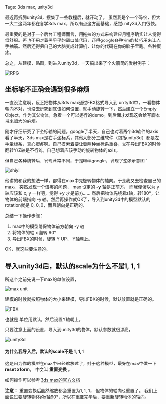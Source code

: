 Tags: 3ds max, unity3d

最近再折腾unity3d，搜集了一些教程后，就开动了。
虽然我是个一个码农，但大一大二这两年都在自学3ds max，所以有点这方面基础，感觉unity3d入门很快。

最重要的是对于一个后台工程师而言，用拖拉的方式来构建应用程序确实让人觉得很舒服。再也不用对着黑乎乎的窗口敲代码，还得google各种vim的技巧用来让人手抽筋。然后还得把自己的大脑变成计算机，让你的代码在你的脑子里跑。各种蛋疼。

总之，从建模，贴图，到进入unity3d，一天搞出来了个火箭筒的发射例子：

![RPG][1]

## 坐标轴不正确会遇到很多麻烦

一直没注意啊，反正把物体从3ds max通过FBX格式导入到 unity3d中，一看物体朝向不对，也没去研究到底该如何设置，就手动旋转一下，然后建立一个Empty Object，作为其父物体，急着一个可以运行的demo。到后面才发现这会给写脚本带来很大的麻烦。

刚才仔细研究了下坐标轴的问题。google了半天，自己也对着两个3d软件的axis看了半天，3ds max是右手坐标系，其他大部分三维软件（包括unity3d）都是左手坐标系，真心蛋疼啊。自己摸索着要让着两种坐标系重叠，光在导出FBX的时候翻转Y/Z轴是不行的。自己想着应该手动的旋转物体的axis。

但自己各种旋转后，发现此路不同。于是继续google，发现了这张示意图：

![shiyi][2]

他讲的和我的想法一样，都得在max中先旋转物体的轴向。于是我又去检查自己的max。
突然发现一个蛋疼的问题， max 设定的 **-y** 轴是正前方， 而我傻傻以为 y 轴应该和 x, y 一样吧，觉得 +y 才是前方…… 然后把物体先绕着z轴，转180°，让物体的前端指向 -y 轴。然后再操作就OK了，导入到unity3d中的模型默认的 rotation就是 0, 0, 0，而且朝向是正确的。

总结一下操作步骤：

1.  max中的模型确保物体前方朝向 -y 轴
2.  将物体的轴 x 翻转 90°
3.  导出FBX的时候，旋转 Y UP， Y轴朝上。

OK，就这些要注意的。

## 导入unity3d后，默认的scale为什么不是1, 1, 1

所这个之前先说一下max的单位设置，

![max unit][3]

建模的时候就按照物体的大小来建模，导出FBX的时候，默认设置就是正确的。

![FBX][4]

也就是 单位用默认，然后设置Y轴朝上。

只要注意上面的设置，导入到unity3d的物体，默认参数就很漂亮，

![unity3d][5]

#### 为什么我导入后，默认的scale不是 1, 1, 1

这是因为你的模型在max中已经缩放过了。对于这种模型，最好在max中做一下 **reset xform**， 中文叫 **重置变换** 。

如何操作可以参考 [3ds max的官方文档][6]

**注意：**  重置变换后虽然缩放都会重置为1, 1, 1， 但物体的轴向也重置了。
我们上面说过要旋转物体的x轴90°，所以在重置完毕后，要重新旋转物体的轴向。

[1]: http://i1297.photobucket.com/albums/ag23/yueyoum/firstunitywork_zps8b099495.jpg
[2]: http://i1297.photobucket.com/albums/ag23/yueyoum/4phcI_zpse5a68434.jpg
[3]: http://i1297.photobucket.com/albums/ag23/yueyoum/unit_zps0cebe7d9.png
[4]: http://i1297.photobucket.com/albums/ag23/yueyoum/fbx_zpsb88fd467.png
[5]: http://i1297.photobucket.com/albums/ag23/yueyoum/uu_zps6f814779.png
[6]: http://docs.autodesk.com/MAXDES/13/ENU/Autodesk%203ds%20Max%20Design%202011%20Help/index.html?url=./files/WSf742dab041063133-61da5a1f112a1cebf4a-7ff2.htm,topicNumber=d0e45546